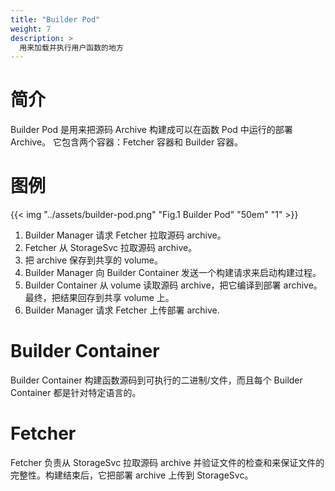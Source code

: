 ```yaml
---
title: "Builder Pod"
weight: 7
description: >
  用来加载并执行用户函数的地方
---
```


# 简介

Builder Pod 是用来把源码 Archive 构建成可以在函数 Pod 中运行的部署 Archive。
它包含两个容器：Fetcher 容器和 Builder 容器。

# 图例

{{< img "../assets/builder-pod.png" "Fig.1 Builder Pod" "50em" "1" >}}

1. Builder Manager 请求 Fetcher 拉取源码 archive。
2. Fetcher 从 StorageSvc 拉取源码 archive。
3. 把 archive 保存到共享的 volume。
4. Builder Manager 向 Builder Container 发送一个构建请求来启动构建过程。
5. Builder Container 从 volume 读取源码 archive，把它编译到部署 archive。 </br>
最终，把结果回存到共享 volume 上。  
6. Builder Manager 请求 Fetcher 上传部署 archive.

# Builder Container
Builder Container 构建函数源码到可执行的二进制/文件，而且每个 Builder Container 都是针对特定语言的。

# Fetcher

Fetcher 负责从 StorageSvc 拉取源码 archive 并验证文件的检查和来保证文件的完整性。构建结束后，它把部署 archive 上传到 StorageSvc。
